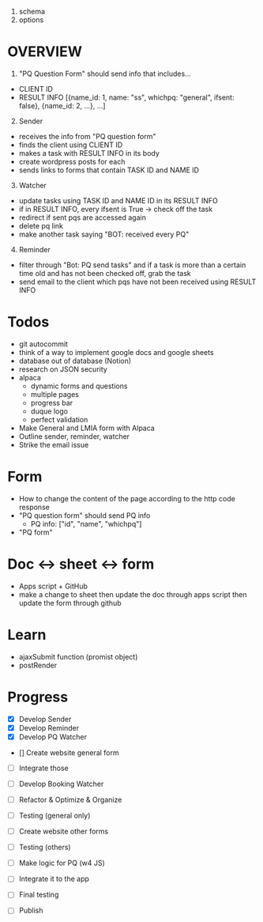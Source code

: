 1. schema
2. options

# OVERVIEW

1. "PQ Question Form" should send info that includes...
- CLIENT ID
- RESULT INFO
    [{name_id: 1, name: "ss", whichpq: "general", ifsent: false}, {name_id: 2, ...}, ...]

2. Sender
- receives the info from "PQ question form"
- finds the client using CLIENT ID
- makes a task with RESULT INFO in its body
- create wordpress posts for each
- sends links to forms that contain TASK ID and NAME ID

3. Watcher
- update tasks using TASK ID and NAME ID in its RESULT INFO
- if in RESULT INFO, every ifsent is True -> check off the task
- redirect if sent pqs are accessed again
- delete pq link
- make another task saying "BOT: received every PQ"

4. Reminder
- filter through "Bot: PQ send tasks" and if a task is more than a certain time old and has not been checked off, grab the task
- send email to the client which pqs have not been received using RESULT INFO

# Todos

- git autocommit
- think of a way to implement google docs and google sheets
- database out of database (Notion)
- research on JSON security
- alpaca
    - dynamic forms and questions
    - multiple pages
    - progress bar
    - duque logo
    - perfect validation
- Make General and LMIA form with Alpaca
- Outline sender, reminder, watcher
- Strike the email issue

# Form

- How to change the content of the page according to the http code response
- "PQ question form" should send PQ info
    - PQ info: ["id", "name", "whichpq"]
- "PQ form"

# Doc <-> sheet <-> form

- Apps script + GitHub
- make a change to sheet then update the doc through apps script then update the form through github

# Learn

- ajaxSubmit function (promist object)
- postRender

# Progress

- [x] Develop Sender
- [x] Develop Reminder
- [x] Develop PQ Watcher
- [] Create website general form
- [ ] Integrate those

- [ ] Develop Booking Watcher
- [ ] Refactor & Optimize & Organize

- [ ] Testing (general only)

- [ ] Create website other forms
- [ ] Testing (others)

- [ ] Make logic for PQ (w4 JS)
- [ ] Integrate it to the app

- [ ] Final testing

- [ ] Publish